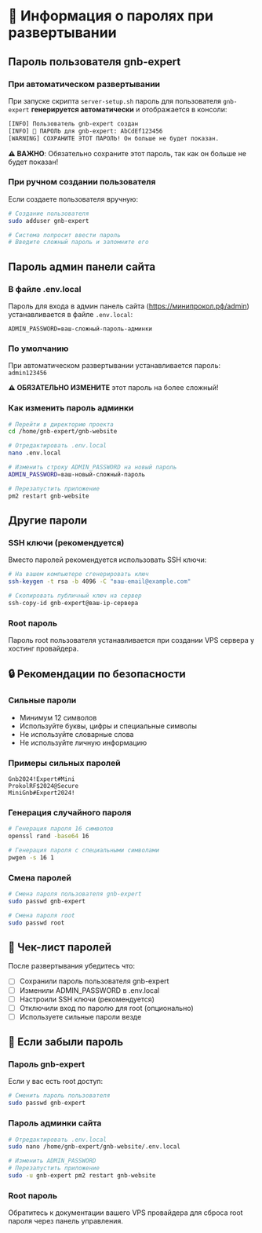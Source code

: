 # 🔑 Информация о паролях при развертывании

## Пароль пользователя gnb-expert

### При автоматическом развертывании
При запуске скрипта `server-setup.sh` пароль для пользователя `gnb-expert` **генерируется автоматически** и отображается в консоли:

```bash
[INFO] Пользователь gnb-expert создан
[INFO] 🔑 ПАРОЛЬ для gnb-expert: AbCdEf123456
[WARNING] СОХРАНИТЕ ЭТОТ ПАРОЛЬ! Он больше не будет показан.
```

**⚠️ ВАЖНО**: Обязательно сохраните этот пароль, так как он больше не будет показан!

### При ручном создании пользователя
Если создаете пользователя вручную:

```bash
# Создание пользователя
sudo adduser gnb-expert

# Система попросит ввести пароль
# Введите сложный пароль и запомните его
```

## Пароль админ панели сайта

### В файле .env.local
Пароль для входа в админ панель сайта (https://минипрокол.рф/admin) устанавливается в файле `.env.local`:

```env
ADMIN_PASSWORD=ваш-сложный-пароль-админки
```

### По умолчанию
При автоматическом развертывании устанавливается пароль: `admin123456`

**⚠️ ОБЯЗАТЕЛЬНО ИЗМЕНИТЕ** этот пароль на более сложный!

### Как изменить пароль админки
```bash
# Перейти в директорию проекта
cd /home/gnb-expert/gnb-website

# Отредактировать .env.local
nano .env.local

# Изменить строку ADMIN_PASSWORD на новый пароль
ADMIN_PASSWORD=ваш-новый-сложный-пароль

# Перезапустить приложение
pm2 restart gnb-website
```

## Другие пароли

### SSH ключи (рекомендуется)
Вместо паролей рекомендуется использовать SSH ключи:

```bash
# На вашем компьютере сгенерировать ключ
ssh-keygen -t rsa -b 4096 -C "ваш-email@example.com"

# Скопировать публичный ключ на сервер
ssh-copy-id gnb-expert@ваш-ip-сервера
```

### Root пароль
Пароль root пользователя устанавливается при создании VPS сервера у хостинг провайдера.

## 🔒 Рекомендации по безопасности

### Сильные пароли
- Минимум 12 символов
- Используйте буквы, цифры и специальные символы
- Не используйте словарные слова
- Не используйте личную информацию

### Примеры сильных паролей
```
Gnb2024!Expert#Mini
ProkolRF$2024@Secure
MiniGnb#Expert2024!
```

### Генерация случайного пароля
```bash
# Генерация пароля 16 символов
openssl rand -base64 16

# Генерация пароля с специальными символами
pwgen -s 16 1
```

### Смена паролей
```bash
# Смена пароля пользователя gnb-expert
sudo passwd gnb-expert

# Смена пароля root
sudo passwd root
```

## 📝 Чек-лист паролей

После развертывания убедитесь что:

- [ ] Сохранили пароль пользователя gnb-expert
- [ ] Изменили ADMIN_PASSWORD в .env.local
- [ ] Настроили SSH ключи (рекомендуется)
- [ ] Отключили вход по паролю для root (опционально)
- [ ] Используете сильные пароли везде

## 🚨 Если забыли пароль

### Пароль gnb-expert
Если у вас есть root доступ:
```bash
# Сменить пароль пользователя
sudo passwd gnb-expert
```

### Пароль админки сайта
```bash
# Отредактировать .env.local
sudo nano /home/gnb-expert/gnb-website/.env.local

# Изменить ADMIN_PASSWORD
# Перезапустить приложение
sudo -u gnb-expert pm2 restart gnb-website
```

### Root пароль
Обратитесь к документации вашего VPS провайдера для сброса root пароля через панель управления. 